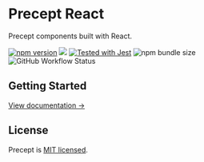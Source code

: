 # Precept React

Precept components built with React.

<p>
    <a href="https://www.npmjs.com/package/precept-react"><img src="https://img.shields.io/npm/v/precept-react.svg?style=flat" alt="npm version"></a>
    <a href="#license"><img src="https://img.shields.io/github/license/sourcerer-io/hall-of-fame.svg"></a>
    <a href="https://github.com/facebook/jest"><img src="https://img.shields.io/badge/tested_with-jest-99424f.svg" alt="Tested with Jest"></a>
    <img alt="npm bundle size" src="https://img.shields.io/bundlephobia/minzip/precept-react">
    <img alt="GitHub Workflow Status" src="https://img.shields.io/github/actions/workflow/status/marksmccann/precept/node.js.yml">
</p>

## Getting Started

[View documentation →](https://marksmccann.github.io/precept/docs)

## License

Precept is [MIT licensed](./LICENSE).
